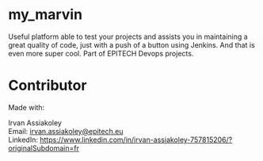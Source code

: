 # my_marvin
Useful platform able to test your projects and assists you in maintaining a great quality of code, just with a push of a button using Jenkins.   And that is even more super cool.  Part of EPITECH Devops projects.

# Contributor
Made with:

Irvan Assiakoley  
Email: irvan.assiakoley@epitech.eu  
LinkedIn: https://www.linkedin.com/in/irvan-assiakoley-757815206/?originalSubdomain=fr
